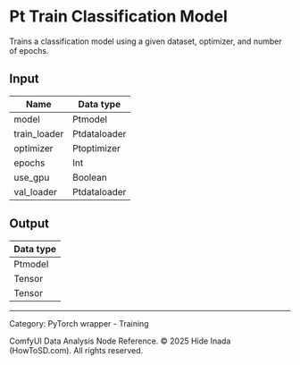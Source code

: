# Pt Train Classification Model
Trains a classification model using a given dataset, optimizer, and number of epochs.

## Input
| Name | Data type |
|---|---|
| model | Ptmodel |
| train_loader | Ptdataloader |
| optimizer | Ptoptimizer |
| epochs | Int |
| use_gpu | Boolean |
| val_loader | Ptdataloader |

## Output
| Data type |
|---|
| Ptmodel |
| Tensor |
| Tensor |

<HR>
Category: PyTorch wrapper - Training

ComfyUI Data Analysis Node Reference. © 2025 Hide Inada (HowToSD.com). All rights reserved.
